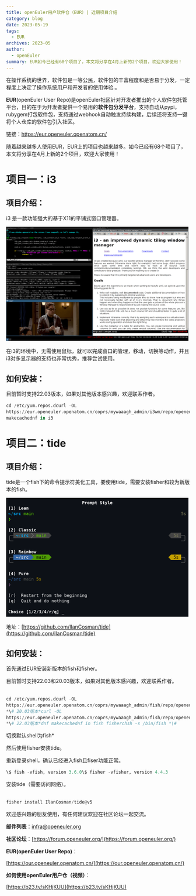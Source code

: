 ```yaml
---
title: openEuler用户软件仓（EUR）| 近期项目介绍
category: blog
date: 2023-05-19
tags:
  - EUR
archives: 2023-05
author:
  - openEuler
summary: EUR如今已经有68个项目了，本文将分享在4月上新的2个项目，欢迎大家使用！
---
```




在操作系统的世界，软件包是一等公民，软件包的丰富程度和是否易于分发，一定程度上决定了操作系统用户和开发者的使用体验.。

**EUR**(openEuler User
Repo)是openEuler社区针对开发者推出的个人软件包托管平台，目的在于为开发者提供一个易用的**软件包分发平台**，支持自动从pypi，rubygem打包软件包，支持通过webhook自动触发持续构建，后续还将支持一键将个人仓库的软件包引入社区。

链接：https://eur.openeuler.openatom.cn/

随着越来越多人使用EUR，EUR上的项目也越来越多。如今已经有68个项目了，本文将分享在4月上新的2个项目，欢迎大家使用！

# 项目一：i3

## 项目介绍：



i3 是一款功能强大的基于X11的平铺式窗口管理器。

<img src="./media/image1.png" width="500" >

在i3的环境中，无需使用鼠标，就可以完成窗口的管理，移动，切换等动作，并且i3对多显示器的支持也非常优秀，推荐尝试使用。

## 如何安装：



目前暂时支持22.03版本，如果对其他版本感兴趣，欢迎联系作者。

```python
cd /etc/yum.repos.dcurl -OL
https://eur.openeuler.openatom.cn/coprs/mywaaagh_admin/i3wm/repo/openeuler-22.03_LTS_SP1/mywaaagh_admin-i3wm-openeuler-22.03_LTS_SP1.repodnf
makecachednf in i3

```

# 项目二：tide

## 项目介绍：



tide是一个fish下的命令提示符美化工具，要使用tide，需要安装fisher和较为新版本的fish。

<img src="./media/image2.png" width="500" >

地址：[https://github.com/IlanCosman/tide](https://github.com/IlanCosman/tide)

## 如何安装：

首先通过EUR安装新版本的fish和fisher。

目前暂时支持22.03和20.03版本，如果对其他版本感兴趣，欢迎联系作者。

```python

cd /etc/yum.repos.dcurl -OL
https://eur.openeuler.openatom.cn/coprs/mywaaagh_admin/fish/repo/openeuler-20.03_LTS_SP3/mywaaagh_admin-fish-openeuler-20.03_LTS_SP3.repo
*\# 20.03版本*curl -OL
https://eur.openeuler.openatom.cn/coprs/mywaaagh_admin/fish/repo/openeuler-22.03_LTS_SP1/mywaaagh_admin-fish-openeuler-22.03_LTS_SP1.repo
*\# 22.03版本*dnf makecachednf in fish fisherchsh -s /bin/fish *\#

```

切换默认shell为fish*

然后使用fisher安装tide。

重新登录shell，确认已经进入fish且fiser功能正常。

  ```python
\$ fish -vfish, version 3.6.0\$ fisher -vfisher, version 4.4.3
  ```

安装tide（需要访问网络）。

  ```python

fisher install IlanCosman/tide@v5

  ```

欢迎感兴趣的朋友使用，有任何建议欢迎在社区论坛一起交流。

**邮件列表**：infra@openeuler.org

**社区论坛**：[https://forum.openeuler.org/](https://forum.openeuler.org/)

**EUR(openEuler User Repo)**：

[https://our.openeuler.openatom.cn/](https://our.openeuler.openatom.cn/)

**如何使用openEuler用户仓（视频）**：

[https://b23.tv/sKHjKUU](https://b23.tv/sKHjKUU)
